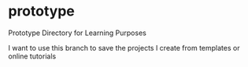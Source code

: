 prototype
=========

Prototype Directory for Learning Purposes

I want to use this branch to save the projects I create from templates or online tutorials
